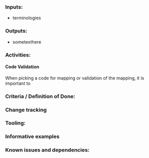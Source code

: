 ### **Inputs:** 

* terminologies

### **Outputs:**

* sometexthere

### **Activities:**

#### Code Validation
When picking a code for mapping or validation of the mapping, it is important to 


### **Criteria / Definition of Done:**

### **Change tracking**

### **Tooling:**

### **Informative examples**

### **Known issues and dependencies:**


